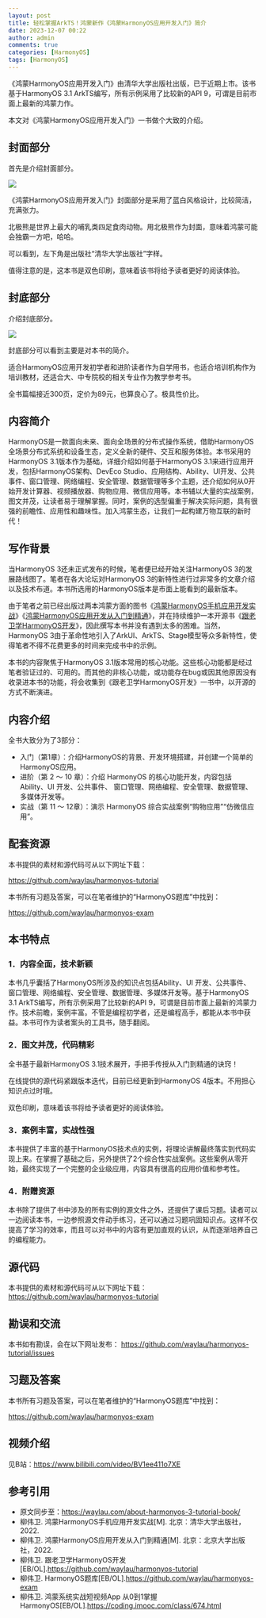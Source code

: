 ```yaml
---
layout: post
title: 轻松掌握ArkTS！鸿蒙新作《鸿蒙HarmonyOS应用开发入门》简介
date: 2023-12-07 00:22
author: admin
comments: true
categories: [HarmonyOS]
tags: [HarmonyOS]
---
```



《鸿蒙HarmonyOS应用开发入门》由清华大学出版社出版，已于近期上市。该书基于HarmonyOS 3.1 ArkTS编写，所有示例采用了比较新的API 9，可谓是目前市面上最新的鸿蒙力作。

本文对《鸿蒙HarmonyOS应用开发入门》一书做个大致的介绍。

<!-- more -->


## 封面部分

首先是介绍封面部分。

![](../images/post/20231207-harmonyos-01.png)


《鸿蒙HarmonyOS应用开发入门》封面部分是采用了蓝白风格设计，比较简洁，充满张力。

北极熊是世界上最大的哺乳类四足食肉动物。用北极熊作为封面，意味着鸿蒙可能会独霸一方吧，哈哈。


可以看到，左下角是出版社“清华大学出版社”字样。


值得注意的是，这本书是双色印刷，意味着该书将给予读者更好的阅读体验。


## 封底部分

介绍封底部分。


![](../images/post/20231207-harmonyos-02.png)


封底部分可以看到主要是对本书的简介。

适合HarmonyOS应用开发初学者和进阶读者作为自学用书，也适合培训机构作为培训教材，还适合大、中专院校的相关专业作为教学参考书。


全书篇幅接近300页，定价为89元，也算良心了。极具性价比。






## 内容简介


HarmonyOS是一款面向未来、面向全场景的分布式操作系统，借助HarmonyOS全场景分布式系统和设备生态，定义全新的硬件、交互和服务体验。本书采用的HarmonyOS 3.1版本作为基础，详细介绍如何基于HarmonyOS 3.1来进行应用开发，包括HarmonyOS架构、DevEco Studio、应用结构、Ability、UI开发、公共事件、窗口管理、网络编程、安全管理、数据管理等多个主题，还介绍如何从0开始开发计算器、视频播放器、购物应用、微信应用等。本书辅以大量的实战案例，图文并茂，让读者易于理解掌握。同时，案例的选型偏重于解决实际问题，具有很强的前瞻性、应用性和趣味性。加入鸿蒙生态，让我们一起构建万物互联的新时代！



## 写作背景



当HarmonyOS 3还未正式发布的时候，笔者便已经开始关注HarmonyOS 3的发展路线图了。笔者在各大论坛对HarmonyOS 3的新特性进行过非常多的文章介绍以及技术布道。本书所选用的HarmonyOS版本是市面上能看到的最新版本。

由于笔者之前已经出版过两本鸿蒙方面的图书《[鸿蒙HarmonyOS手机应用开发实战](https://waylau.com/about-harmonyos-mobile-application-development-book/)》《[鸿蒙HarmonyOS应用开发从入门到精通](https://waylau.com/about-harmonyos-application-development-from-zero-to-hero-book/)》，并在持续维护一本开源书《[跟老卫学HarmonyOS开发](https://github.com/waylau/harmonyos-tutorial)》，因此撰写本书并没有遇到太多的困难。当然，HarmonyOS 3由于革命性地引入了ArkUI、ArkTS、Stage模型等众多新特性，使得笔者不得不花费更多的时间来完成书中的示例。

本书的内容聚焦于HarmonyOS 3.1版本常用的核心功能。这些核心功能都是经过笔者验证过的、可用的。而其他的非核心功能，或功能存在bug或因其他原因没有收录进本书的功能，将会收集到《跟老卫学HarmonyOS开发》一书中，以开源的方式不断演进。


## 内容介绍


全书大致分为了3部分：

* 入门（第1章）：介绍HarmonyOS的背景、开发环境搭建，并创建一个简单的HarmonyOS应用。
* 进阶（第 2 ～ 10 章）：介绍 HarmonyOS 的核心功能开发，内容包括 Ability、UI 开发、公共事件、 窗口管理、网络编程、安全管理、数据管理、多媒体开发等。
* 实战（第 11 ～ 12章）：演示 HarmonyOS 综合实战案例“购物应用”“仿微信应用”。



## 配套资源

本书提供的素材和源代码可从以下网址下载：

<https://github.com/waylau/harmonyos-tutorial>

本书所有习题及答案，可以在笔者维护的“HarmonyOS题库”中找到：

<https://github.com/waylau/harmonyos-exam>





## 本书特点


### 1．内容全面，技术新颖

本书几乎囊括了HarmonyOS所涉及的知识点包括Ability、UI 开发、公共事件、 窗口管理、网络编程、安全管理、数据管理、多媒体开发等。基于HarmonyOS 3.1 ArkTS编写，所有示例采用了比较新的API 9，可谓是目前市面上最新的鸿蒙力作。技术前瞻，案例丰富。不管是编程初学者，还是编程高手，都能从本书中获益。本书可作为读者案头的工具书，随手翻阅。

### 2．图文并茂，代码精彩

全书基于最新HarmonyOS 3.1技术展开，手把手传授从入门到精通的诀窍！

在线提供的源代码紧跟版本迭代，目前已经更新到HarmonyOS 4版本。不用担心知识点过时哦。

双色印刷，意味着该书将给予读者更好的阅读体验。

### 3．案例丰富，实战性强

本书提供了丰富的基于HarmonyOS技术点的实例，将理论讲解最终落实到代码实现上来。在掌握了基础之后，另外提供了2个综合性实战案例。这些案例从零开始，最终实现了一个完整的企业级应用，内容具有很高的应用价值和参考性。

### 4．附赠资源

本书除了提供了书中涉及的所有实例的源文件之外，还提供了课后习题。读者可以一边阅读本书，一边参照源文件动手练习，还可以通过习题巩固知识点。这样不仅提高了学习的效率，而且可以对书中的内容有更加直观的认识，从而逐渐培养自己的编程能力。




## 源代码

本书提供的素材和源代码可从以下网址下载：
https://github.com/waylau/harmonyos-tutorial

## 勘误和交流

本书如有勘误，会在以下网址发布：
https://github.com/waylau/harmonyos-tutorial/issues


## 习题及答案

本书所有习题及答案，可以在笔者维护的“HarmonyOS题库”中找到：

<https://github.com/waylau/harmonyos-exam>

## 视频介绍

见B站：<https://www.bilibili.com/video/BV1ee411o7XE>



## 参考引用

* 原文同步至：<https://waylau.com/about-harmonyos-3-tutorial-book/>
* 柳伟卫. 鸿蒙HarmonyOS手机应用开发实战[M]. 北京：清华大学出版社，2022.
* 柳伟卫. 鸿蒙HarmonyOS应用开发从入门到精通[M]. 北京：北京大学出版社，2022.
* 柳伟卫. 跟老卫学HarmonyOS开发[EB/OL].<https://github.com/waylau/harmonyos-tutorial>
* 柳伟卫. HarmonyOS题库[EB/OL].<https://github.com/waylau/harmonyos-exam>
* 柳伟卫. 鸿蒙系统实战短视频App 从0到1掌握HarmonyOS[EB/OL].<https://coding.imooc.com/class/674.html>